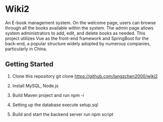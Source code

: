 # Wiki2

An E-book management system. On the welcome page, users can browse through all the books available within the system. The admin page allows system administrators to add, edit, and delete books as needed.
This project utilizes Vue as the front-end framework and SpringBoot for the back-end, a popular structure widely adopted by numerous companies, particularly in China.

## Getting Started

1. Clone this repository
git clone https://github.com/langzchen2000/wiki2

2. Install MySQL, Node.js

3. Build Maven project and run npm -i

3. Setting up the database
execute setup.sql

4. Build and start the backend server
run npm script



